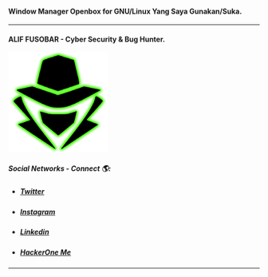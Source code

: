 #### Window Manager Openbox for GNU/Linux Yang Saya Gunakan/Suka.

****
#### ALIF FUSOBAR - Cyber Security & Bug Hunter.

<img src="0011.png" alt="ALIF FUSOBAR - Master of Cyber Security Indonesia - xcod3bughunt3r.id">

##### Social Networks - Connect 🌎:

* ##### [Twitter](https://mobile.twitter.com/Xcod3bughunt3r)

* ##### [Instagram](https://instagram.com/xcod3bughunt3r)

* ##### [Linkedin](https://www.linkedin.com/in/xcod3bughunt3r/)

* ##### [HackerOne Me](https://hackerone.com/xcod3bughunt3r)

****


